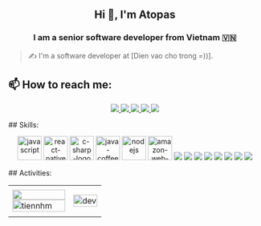 <h2 align="center">Hi 👋, I'm Atopas</h2>
<p align="center">
  <h3 align="center">I am a senior software developer from Vietnam 🇻🇳 </h3>
</p>

> ✍ I'm a software developer at [Dien vao cho trong =))].

## 📫 How to reach me:
<!-- Chỗ này mình đưa link contact app của mình vô sau --!>
<!-- Link icon cần dùng nha ae: https://icons8.com/ --!>
<p align="center">
  <a href="" target="_blank">
    <img src="https://img.icons8.com/fluent/48/000000/linkedin.png"/>
  </a>
  <a href="" alt="Facebook">
    <img src="https://img.icons8.com/fluent/48/000000/facebook-new.png" target="_blank" />
  </a> 
  <a href="" alt="Github">
    <img src="https://img.icons8.com/fluent/48/000000/github.png"/>
  </a> 
  <a href="" target="_blank" >
    <img src="https://img.icons8.com/fluent/48/000000/youtube-play.png"/>
  </a>
  <a href="" alt="Email">
    <img src="https://img.icons8.com/fluent/48/000000/mailing.png"/>
  </a>
</p>

## Skills:
<!-- Chỗ này anh điền skill anh, mấy ae tự lên icon tìm skill thích hợp còn thiếu điền thêm nha.. --!>
<p align="center">
  <img width="48" height="48" src="https://img.icons8.com/pulsar-gradient/48/javascript.png" alt="javascript"/>
  <img width="48" height="48" src="https://img.icons8.com/color/48/react-native.png" alt="react-native"/>
  <img width="48" height="48" src="https://img.icons8.com/fluency/48/c-sharp-logo.png" alt="c-sharp-logo"/>
  <img width="48" height="48" src="https://img.icons8.com/color/48/java-coffee-cup-logo--v1.png" alt="java-coffee-cup-logo--v1"/>
  <img width="48" height="48" src="https://img.icons8.com/color/48/nodejs.png" alt="nodejs"/>
  <img width="48" height="48" src="https://img.icons8.com/nolan/64/amazon-web-services.png" alt="amazon-web-services"/>
  <img src="https://img.icons8.com/color/48/000000/microsoft-sql-server.png"/>
  <img src="https://img.icons8.com/color/48/000000/mysql-logo.png"/>
  <img src="https://img.icons8.com/color/48/000000/mongodb.png"/>
  <img src="https://img.icons8.com/color/48/000000/git.png"/>
  <img src="https://img.icons8.com/color/48/000000/github-2.png"/>
  <img src="https://img.icons8.com/color/48/000000/visual-studio-code-2019.png"/>
  <img src="https://img.icons8.com/color/48/null/visual-studio--v2.png"/>
  <img src="https://img.icons8.com/color/48/000000/trello.png"/>
</p>

## Activities:
<!-- Chỗ này sau này sẽ gắn link profile mình vào để chạy api vercel thật.. --!>
<table style="width:100%;">
  <tr>
    <td>
      <img src="https://github-readme-stats.vercel.app/api/top-langs/?username=tiennhm&bg_color=FFFFFF00&text_color=179fa3&layout=compact&hide=CSS&langs_count=10&custom_title=Top%20languages%20used" width="100%"/>
      <img src="https://github-readme-stats.vercel.app/api?username=tiennhm&bg_color=FFFFFF00&text_color=179fa3&show_icons=true&count_private=true&include_all_commits=true&custom_title=Active%20on%20Github" alt="tiennhm" width="100%"/>
    </td>
    <td>
      <p align="center"> 
        <img src="https://cdn.dribbble.com/users/1059583/screenshots/4171367/coding-freak.gif" alt="dev" width="100%"/>
      </p>
    </td>
  </tr>
</table>
